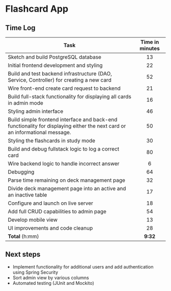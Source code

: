 # Flashcard App

## Time Log

| Task                                                                                                                        | Time in minutes 
|-----------------------------------------------------------------------------------------------------------------------------|:---------------:|
| Sketch and build PostgreSQL database                                                                                        |       13        |
| Initial frontend development and styling                                                                                    |       22        |
| Build and test backend infrastructure (DAO, Service, Controller) for creating a new card                                    |       52        |
| Wire front-end create card request to backend                                                                               |       21        |
| Build full-stack functionality for displaying all cards in admin mode                                                       |       16        |
| Styling admin interface                                                                                                     |       46        |
| Build simple frontend interface and back-end functionality for displaying either the next card or an informational message. |       50        |
| Styling the flashcards in study mode                                                                                        |       30        |
| Build and debug fullstack logic to log a correct card                                                                       |       80        |
| Wire backend logic to handle incorrect answer                                                                               |        6        |
| Debugging                                                                                                                   |       64        |
| Parse time remaining on deck management page                                                                                |       32        |
| Divide deck management page into an active and an inactive table                                                            |       17        |
| Configure and launch on live server                                                                                         |       18        |
| Add full CRUD capabilities to admin page                                                                                    |       54        |
| Develop mobile view                                                                                                         |       13        |
| UI improvements and code cleanup                                                                                            |       28        |
| **Total** (h:mm)                                                                                                            |    **9:32**     |

## Next steps
- Implement functionality for additional users and add authentication using Spring Security
- Sort admin view by various columns
- Automated testing (JUnit and Mockito)

